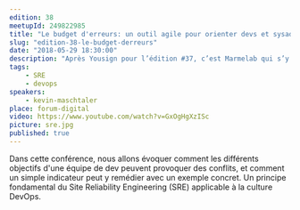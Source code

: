 ```yaml
---
edition: 38
meetupId: 249822985
title: "Le budget d'erreurs: un outil agile pour orienter devs et sysadmins vers le même objectif."
slug: "edition-38-le-budget-derreurs"
date: "2018-05-29 18:30:00"
description: "Après Yousign pour l’édition #37, c’est Marmelab qui s’y colle pour cette édition #38 avec du Docker et du Site Reliability Engineering (SRE) applicable à la culture DevOps."
tags:
    - SRE
    - devops
speakers:
    - kevin-maschtaler
place: forum-digital
video: https://www.youtube.com/watch?v=GxOgHgXzISc
picture: sre.jpg
published: true
---
```


Dans cette conférence, nous allons évoquer comment les différents objectifs d'une équipe de dev peuvent provoquer des conflits, et comment un simple indicateur peut y remédier avec un exemple concret.
Un principe fondamental du Site Reliability Engineering (SRE) applicable à la culture DevOps.
